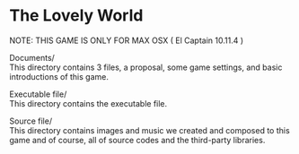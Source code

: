 # The Lovely World
NOTE: THIS GAME IS ONLY FOR MAX OSX ( El Captain 10.11.4 )   

Documents/  
  This directory contains 3 files, a proposal, some game settings, and basic introductions of this game.

Executable file/  
  This directory contains the executable file.

Source file/  
  This directory contains images and music we created and composed to this game and of course, all of source codes and the third-party libraries.
